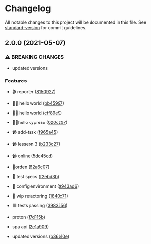 # Changelog

All notable changes to this project will be documented in this file. See [standard-version](https://github.com/conventional-changelog/standard-version) for commit guidelines.

## 2.0.0 (2021-05-07)


### ⚠ BREAKING CHANGES

* updated versions

### Features

* 🎬 reporter ([8150927](https://github.com/LabsAdemy/WebTesting_e2e-functional_cypress_Labs/commit/8150927b916b5cdc7dc0b9cc1f72be9859f341ee))
* 👶🏼 hello world ([bb45997](https://github.com/LabsAdemy/WebTesting_e2e-functional_cypress_Labs/commit/bb45997bf95ea19582e4bd2873d2215f024ff4e4))
* 👶🏼 hello world ([cff89e9](https://github.com/LabsAdemy/WebTesting_e2e-functional_cypress_Labs/commit/cff89e95f0d55bb95c009d3daf5f4fc751c919d9))
* 👶🏼hello cypress ([020c297](https://github.com/LabsAdemy/WebTesting_e2e-functional_cypress_Labs/commit/020c2979b9c328a22d9ebfd55b47452859b27a57))
* 📹 add-task ([f965a45](https://github.com/LabsAdemy/WebTesting_e2e-functional_cypress_Labs/commit/f965a45391ac734d42d4eb3256c695c0d66219fe))
* 📹 lesseon 3 ([b233c27](https://github.com/LabsAdemy/WebTesting_e2e-functional_cypress_Labs/commit/b233c278a3d1dcf9adbc358e81a7fcb177486cc7))
* 📹 online ([5dc45cd](https://github.com/LabsAdemy/WebTesting_e2e-functional_cypress_Labs/commit/5dc45cdac9a38c3bf608ba56acecdde6d098b5c6))
* 🔢orden ([62a6c07](https://github.com/LabsAdemy/WebTesting_e2e-functional_cypress_Labs/commit/62a6c07715ae399d27fdc92066d5d6508bad5ca4))
* 🔬 test specs ([f2ebd3b](https://github.com/LabsAdemy/WebTesting_e2e-functional_cypress_Labs/commit/f2ebd3be5ccd915f7738decfb9ed3a6c775e4b84))
* 🚧 config environment ([9943ad6](https://github.com/LabsAdemy/WebTesting_e2e-functional_cypress_Labs/commit/9943ad642952ba26a7578c596de3f292903b6678))
* 🚧 wip refactoring ([1840c71](https://github.com/LabsAdemy/WebTesting_e2e-functional_cypress_Labs/commit/1840c71ab2e2f7c9b60f5ae216425a9462d591d9))
* 🟩 tests passing ([3983556](https://github.com/LabsAdemy/WebTesting_e2e-functional_cypress_Labs/commit/3983556ba2593422a94bb0bde72a6034a5ac6b53))
* proton ([f7d115b](https://github.com/LabsAdemy/WebTesting_e2e-functional_cypress_Labs/commit/f7d115b376d6f18dd5d31ce3c242a531d666f7d1))
* spa api ([2e1a909](https://github.com/LabsAdemy/WebTesting_e2e-functional_cypress_Labs/commit/2e1a909f650b97161ae57883c082c27fc7199319))


* updated versions ([b36b10e](https://github.com/LabsAdemy/WebTesting_e2e-functional_cypress_Labs/commit/b36b10e1af22edfda232d1d204ff69af188fac05))
